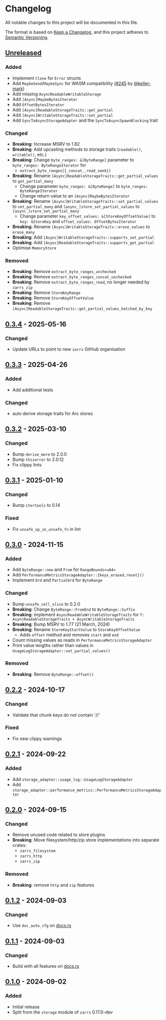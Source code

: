 # Changelog

All notable changes to this project will be documented in this file.

The format is based on [Keep a Changelog](https://keepachangelog.com/en/1.0.0/),
and this project adheres to [Semantic Versioning](https://semver.org/spec/v2.0.0.html).

## [Unreleased]

### Added
- Implement `Clone` for `Error` structs
- Add `MaybeSend`/`MaybeSync` for WASM compatibility ([#245] by [@keller-mark])
- Add missing `AsyncReadableWritableStorage`
- Add `[Async]MaybeBytesIterator`
- Add `OffsetBytesIterator`
- Add `[Async]ReadableStorageTraits::get_partial`
- Add `[Async]WritableStorageTraits::set_partial`
- Add `SyncToAsyncStorageAdapter` and the `SyncToAsyncSpawnBlocking` trait

### Changed
- **Breaking**: Increase MSRV to 1.82
- **Breaking**: Add upcasting methods to storage traits (`readable()`, `writable()`, etc.)
- **Breaking**: Change `byte_ranges: &[ByteRange]` parameter to `byte_ranges: ByteRangeIterator` for
  - `extract_byte_ranges[{_concat,_read_seek}]`
- **Breaking**: Rename `[Async]ReadableStorageTraits::get_partial_values` to `get_partial_many`
  - Change parameter `byte_ranges: &[ByteRange]` to `byte_ranges: ByteRangeIterator`
  - Change return value to an `[Async]MaybeBytesIterator`
- **Breaking**: Rename `[Async]WritableStorageTraits::set_partial_values` to `set_partial_many` and `[async_]store_set_partial_values` to `[async_]store_set_partial_many`
  - Change parameter `key_offset_values: &[StoreKeyOffsetValue]` to `key: &StoreKey` and `offset_values: OffsetBytesIterator`
- **Breaking**: Rename `[Async]WritableStorageTraits::erase_values` to `erase_many`
- **Breaking**: Add `[Async]WritableStorageTraits::supports_set_partial`
- **Breaking**: Add `[Async]ReadableStorageTraits::supports_get_partial`
- Optimise `MemoryStore`

### Removed
- **Breaking**: Remove `extract_byte_ranges_unchecked`
- **Breaking**: Remove `extract_byte_ranges_concat_unchecked`
- **Breaking**: Remove `extract_byte_ranges_read`, no longer needed by `zarrs_zip`
- **Breaking**: Remove `StoreKeyRange`
- **Breaking**: Remove `StoreKeyOffsetValue`
- **Breaking**: Remove `[Async]ReadableStorageTraits::get_partial_values_batched_by_key`

[#245]: https://github.com/zarrs/zarrs/pull/245

## [0.3.4] - 2025-05-16

### Changed
- Update URLs to point to new `zarrs` GitHub organisation

## [0.3.3] - 2025-04-26

### Added
- Add additional tests

### Changed
- auto derive storage traits for Arc stores

## [0.3.2] - 2025-03-10

### Changed
- Bump `derive_more` to 2.0.0
- Bump `thiserror` to 2.0.12
- Fix clippy lints

## [0.3.1] - 2025-01-10

### Changed
- Bump `itertools` to 0.14

### Fixed
- Fix `unsafe_op_in_unsafe_fn` in lint

## [0.3.0] - 2024-11-15

### Added
 - Add `ByteRange::new` and `From` for `RangeBounds<u64>`
 - Add `PerformanceMetricsStorageAdapter::{keys_erased,reset}()`
 - Implement `Ord` and `PartialOrd` for `ByteRange`

### Changed
 - Bump `unsafe_cell_slice` to 0.2.0
 - **Breaking**: Change `ByteRange::FromEnd` to `ByteRange::Suffix`
 - **Breaking**: implement `AsyncReadableWritableStorageTraits` for `T: AsyncReadableStorageTraits + AsyncWritableStorageTraits`
 - **Breaking**: Bump MSRV to 1.77 (21 March, 2024)
 - **Breaking**: Rename `StoreKeyStartValue` to `StoreKeyOffsetValue`
   - Adds `offset` method and removes `start` and `end`
 - Count missing values as reads in `PerformanceMetricsStorageAdapter`
 - Print value lengths rather than values in `UsageLogStorageAdapter::set_partial_values()`

### Removed
 - **Breaking**: Remove `ByteRange::offset()`

## [0.2.2] - 2024-10-17

### Changed
 - Validate that chunk keys do not contain '//'

### Fixed
 - Fix new clippy warnings

## [0.2.1] - 2024-09-22

### Added
 - Add `storage_adapter::usage_log::UsageLogStorageAdapter`
 - Add `storage_adapter::performance_metrics::PerformanceMetricsStorageAdapter`

## [0.2.0] - 2024-09-15

### Changed
 - Remove unused code related to store plugins
 - **Breaking**: Move filesystem/http/zip store implementations into separate crates:
   - `zarrs_filesystem`
   - `zarrs_http`
   - `zarrs_zip`

### Removed
 - **Breaking**: remove `http` and `zip` features

## [0.1.2] - 2024-09-03

### Changed
 - Use `doc_auto_cfg` on [docs.rs](https://docs.rs/)

## [0.1.1] - 2024-09-03

### Changed
 - Build with all features on [docs.rs](https://docs.rs/)

## [0.1.0] - 2024-09-02

### Added
 - Initial release
 - Split from the `storage` module of `zarrs` 0.17.0-dev

[unreleased]: https://github.com/zarrs/zarrs/compare/zarrs_storage-v0.3.4...HEAD
[0.3.4]: https://github.com/LDeakin/zarrs/releases/tag/zarrs_storage-v0.3.4
[0.3.3]: https://github.com/LDeakin/zarrs/releases/tag/zarrs_storage-v0.3.3
[0.3.2]: https://github.com/LDeakin/zarrs/releases/tag/zarrs_storage-v0.3.2
[0.3.1]: https://github.com/LDeakin/zarrs/releases/tag/zarrs_storage-v0.3.1
[0.3.0]: https://github.com/LDeakin/zarrs/releases/tag/zarrs_storage-v0.3.0
[0.2.2]: https://github.com/LDeakin/zarrs/releases/tag/zarrs_storage-v0.2.2
[0.2.1]: https://github.com/LDeakin/zarrs/releases/tag/zarrs_storage-v0.2.1
[0.2.0]: https://github.com/LDeakin/zarrs/releases/tag/zarrs_storage-v0.2.0
[0.1.2]: https://github.com/LDeakin/zarrs/releases/tag/zarrs_storage-v0.1.2
[0.1.1]: https://github.com/LDeakin/zarrs/releases/tag/zarrs_storage-v0.1.1
[0.1.0]: https://github.com/LDeakin/zarrs/releases/tag/zarrs_storage-v0.1.0

[@keller-mark]: https://github.com/keller-mark

